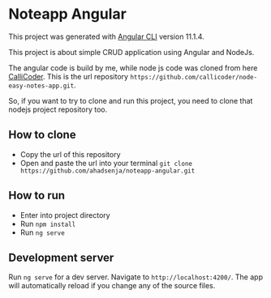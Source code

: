 # Noteapp Angular

This project was generated with [Angular CLI](https://github.com/angular/angular-cli) version 11.1.4.

This project is about simple CRUD application using Angular and NodeJs.

The angular code is build by me,
while node js code was cloned from here [CalliCoder](https://github.com/callicoder/node-easy-notes-app). 
This is the url repository `https://github.com/callicoder/node-easy-notes-app.git`.

So, if you want to try to clone and run this project, you need to clone that nodejs project repository too.

## How to clone

- Copy the url of this repository
- Open and paste the url into your terminal
  `git clone https://github.com/ahadsenja/noteapp-angular.git`

## How to run

- Enter into project directory
- Run `npm install`
- Run `ng serve`

## Development server

Run `ng serve` for a dev server. 
Navigate to `http://localhost:4200/`. 
The app will automatically reload if you change any of the source files.